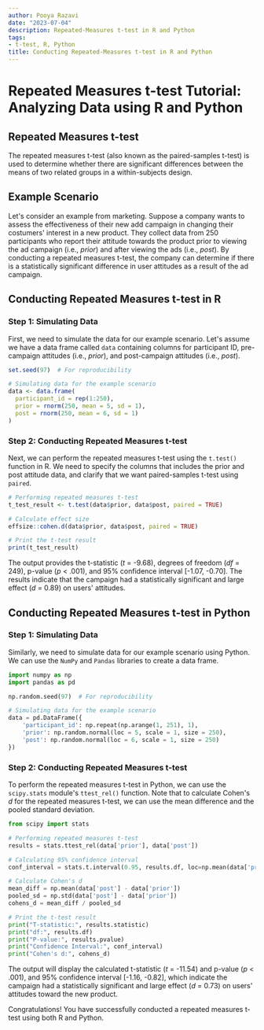 ```yaml
---
author: Pooya Razavi
date: "2023-07-04"
description: Repeated-Measures t-test in R and Python
tags:
- t-test, R, Python
title: Conducting Repeated-Measures t-test in R and Python
---
```


# Repeated Measures t-test Tutorial: Analyzing Data using R and Python

## Repeated Measures t-test
The repeated measures t-test (also known as the paired-samples t-test) is used to determine whether there are significant differences between the means of two related groups in a within-subjects design. 

## Example Scenario
Let's consider an example from marketing. Suppose a company wants to assess the effectiveness of their new add campaign in changing their costumers' interest in a new product. They collect data from 250 participants who report their attitude towards the product prior to viewing the ad campaign (i.e., _prior_) and after viewing the ads (i.e., _post_). By conducting a repeated measures t-test, the company can determine if there is a statistically significant difference in user attitudes as a result of the ad campaign.

## Conducting Repeated Measures t-test in R

### Step 1: Simulating Data
First, we need to simulate the data for our example scenario. Let's assume we have a data frame called `data` containing columns for participant ID, pre-campaign attitudes (i.e., _prior_), and post-campaign attitudes (i.e., _post_).

```R
set.seed(97)  # For reproducibility

# Simulating data for the example scenario
data <- data.frame(
  participant_id = rep(1:250),
  prior = rnorm(250, mean = 5, sd = 1),
  post = rnorm(250, mean = 6, sd = 1)
)
```

### Step 2: Conducting Repeated Measures t-test
Next, we can perform the repeated measures t-test using the `t.test()` function in R. We need to specify the columns that includes the prior and post attitude data, and clarify that we want paired-samples t-test using `paired`.

```R
# Performing repeated measures t-test
t_test_result <- t.test(data$prior, data$post, paired = TRUE)

# Calculate effect size
effsize::cohen.d(data$prior, data$post, paired = TRUE)

# Print the t-test result
print(t_test_result)
```

The output provides the t-statistic (_t_ = -9.68), degrees of freedom (_df_ = 249), p-value (_p_ < .001), and 95% confidence interval [-1.07, -0.70]. The results indicate that the campaign had a statistically significant and large effect (_d_ = 0.89) on users' attitudes.


## Conducting Repeated Measures t-test in Python

### Step 1: Simulating Data
Similarly, we need to simulate data for our example scenario using Python. We can use the `NumPy` and `Pandas` libraries to create a data frame.

```python
import numpy as np
import pandas as pd

np.random.seed(97)  # For reproducibility

# Simulating data for the example scenario
data = pd.DataFrame({
    'participant_id': np.repeat(np.arange(1, 251), 1),
    'prior': np.random.normal(loc = 5, scale = 1, size = 250),
    'post': np.random.normal(loc = 6, scale = 1, size = 250)
})
```

### Step 2: Conducting Repeated Measures t-test
To perform the repeated measures t-test in Python, we can use the `scipy.stats` module's `ttest_rel()` function. Note that to calculate Cohen's _d_ for the repeated measures t-test, we can use the mean difference and the pooled standard deviation.

```python
from scipy import stats

# Performing repeated measures t-test
results = stats.ttest_rel(data['prior'], data['post'])

# Calculating 95% confidence interval
conf_interval = stats.t.interval(0.95, results.df, loc=np.mean(data['prior'] - data['post']), scale=stats.sem(data['prior'] - data['post']))

# Calculate Cohen's d
mean_diff = np.mean(data['post'] - data['prior'])
pooled_sd = np.std(data['post'] - data['prior'])
cohens_d = mean_diff / pooled_sd

# Print the t-test result
print("T-statistic:", results.statistic)
print("df:", results.df)
print("P-value:", results.pvalue)
print("Confidence Interval:", conf_interval)
print("Cohen's d:", cohens_d)
```

The output will display the calculated t-statistic (_t_ = -11.54) and p-value (_p_ < .001), and 95% confidence interval [-1.16, -0.82], which indicate the campaign had a statistically significant and large effect (_d_ = 0.73) on users' attitudes toward the new product. 


Congratulations! You have successfully conducted a repeated measures t-test using both R and Python.